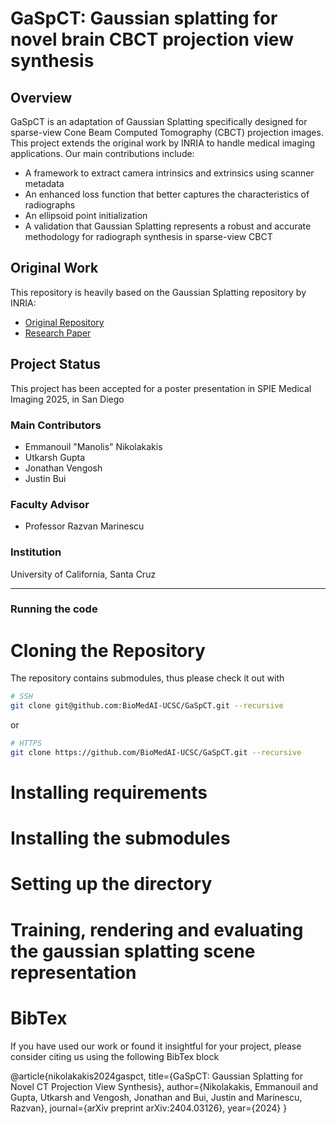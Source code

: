 # GaSpCT: Gaussian splatting for novel brain CBCT projection view synthesis

## Overview
GaSpCT is an adaptation of Gaussian Splatting specifically designed for sparse-view Cone Beam Computed Tomography (CBCT) projection images. This project extends the original work by INRIA to handle medical imaging applications.
Our main contributions include:
- A framework to extract camera intrinsics and extrinsics using scanner metadata
- An enhanced loss function that better captures the characteristics of radiographs
- An ellipsoid point initialization
- A validation that Gaussian Splatting represents a robust and accurate methodology for radiograph synthesis in sparse-view CBCT

## Original Work
This repository is heavily based on the Gaussian Splatting repository by INRIA:
- [Original Repository](https://github.com/graphdeco-inria/gaussian-splatting)
- [Research Paper](https://repo-sam.inria.fr/fungraph/3d-gaussian-splatting/3d_gaussian_splatting_high.pdf)

## Project Status
This project has been accepted for a poster presentation in SPIE Medical Imaging 2025, in San Diego


### Main Contributors
- Emmanouil "Manolis" Nikolakakis
- Utkarsh Gupta
- Jonathan Vengosh
- Justin Bui

### Faculty Advisor
- Professor Razvan Marinescu

### Institution
University of California, Santa Cruz

---
### Running the code

# Cloning the Repository

The repository contains submodules, thus please check it out with

```bash
# SSH
git clone git@github.com:BioMedAI-UCSC/GaSpCT.git --recursive
```
or

```bash
# HTTPS
git clone https://github.com/BioMedAI-UCSC/GaSpCT.git --recursive
```

# Installing requirements

# Installing the submodules

# Setting up the directory

# Training, rendering and evaluating the gaussian splatting scene representation

# BibTex

If you have used our work or found it insightful for your project, please consider citing us using the following BibTex block

@article{nikolakakis2024gaspct,
  title={GaSpCT: Gaussian Splatting for Novel CT Projection View Synthesis},
  author={Nikolakakis, Emmanouil and Gupta, Utkarsh and Vengosh, Jonathan and Bui, Justin and Marinescu, Razvan},
  journal={arXiv preprint arXiv:2404.03126},
  year={2024}
}
